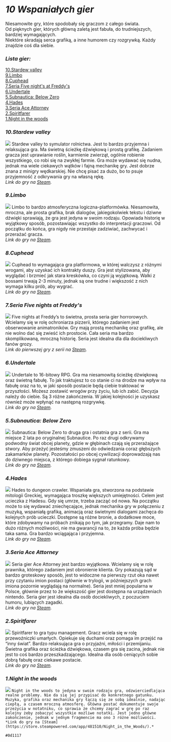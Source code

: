 # ***10 Wspaniałych gier***

Niesamowite gry, które spodobały się graczom z całego świata.  
Od pięknych gier, których główną zaletą jest fabuła, do trudniejszych, bardziej wymagających.  
Niektóre skradają serca grafiką, a inne humorem czy rozgrywką. Każdy znajdzie coś dla siebie. 

### ***Lista gier:***
[10.Stardew valley](https://kknopik.github.io/#10stardew-valley)  
[9.Limbo](https://kknopik.github.io/#9limbo)  
[8.Cuphead](https://kknopik.github.io/#8cuphead)  
[7.Seria Five night's at Freddy's](https://kknopik.github.io/#7seria-gier-five-nights-at-freddys)  
[6.Undertale](https://kknopik.github.io/#6undertale)  
[5.Subnautica: Below Zero](https://kknopik.github.io/#5subnautica-below-zero)  
[4.Hades](https://kknopik.github.io/#4hades)  
[3.Seria Ace Attorney](https://kknopik.github.io/#3seria-gier-ace-attorney)  
[2.Spiritfarer](https://kknopik.github.io/#2spiritfarer)  
[1.Night in the woods](https://kknopik.github.io/#1night-in-the-woods)  


### ***10.Stardew valley***
![](images/stardew.jpg)
Stardew valley to symulator rolnictwa. Jest to bardzo przyjemna i relaksująca gra. Ma świetną ścieżkę dźwiękową i prostą grafikę. Zadaniem gracza jest uprawianie roślin, karmienie zwierząt, ogólnie robienie wszystkiego, co robi się na zwykłej farmie. Gra może wydawać się nudna, jednak ma wiele ciekawych wątków i fajną mechanikę gry. Jest dobrze znana z minigry wędkarskiej. Nie chcę pisać za dużo, bo to psuje przyjemność z odkrywania gry na własną rękę.    
*Link do gry na [Steam](https://store.steampowered.com/app/413150/Stardew_Valley/).*


### ***9.Limbo***
![](images/limbo.jpg)
Limbo to bardzo atmosferyczna logiczna-platformówka. Niesamowita, mroczna, ale prosta grafika, brak dialogów, jakiegokolwiek tekstu i dziwne dźwięki sprawiają, że gra jest jedyna w swoim rodzaju. Opowiada historię w wyjątkowy sposób, pozostawiając wszystko do interpretacji graczowi. Od początku do końca, gra nigdy nie przestaje zadziwiać, zachwycać i przerażać gracza.  
*Link do gry na [Steam](https://store.steampowered.com/app/48000/LIMBO/?l=polish).*


### ***8.Cuphead***
![](images/cuphead.jpg)
Cuphead to wymagająca gra platformowa, w której walczysz z różnymi wrogami, aby uzyskać ich kontrakty duszy. Gra jest stylizowana, aby wyglądać i brzmieć jak stara kreskówka, co czyni ją wyjątkową. Walki z bossami trwają 2-3 minuty, jednak są one trudne i większość z nich wymaga kilku prób, aby wygrać.  
*Link do gry na [Steam](https://store.steampowered.com/app/268910/Cuphead/).*

### ***7.Seria Five nights at Freddy's***
![](images/fnaf.png)
Five nights at Freddy’s to świetna, prosta seria gier horrorowych. Wcielamy się w rolę ochroniarza pizzerii, którego zadaniem jest obserwowanie animatroników. Gry mają prostą mechanikę oraz grafikę, ale nie wolno dać się zwieść ich prostocie. Cała seria ma bardzo skomplikowaną, mroczną historię. Seria jest idealna dla dla dociekliwych fanów grozy.  
*Link do pierwszej gry z serii na [Steam](https://store.steampowered.com/app/319510/Five_Nights_at_Freddys/?l=polish).*


### ***6.Undertale***
![](images/undertale`.JPG)
Undertale to 16-bitowy RPG. Gra ma niesamowitą ścieżkę dźwiękową oraz świetną fabułę. To jak traktujesz to co stanie ci na drodze ma wpływ na fabułę oraz na to, w jaki sposób postacie będą ciebie traktować w przyszłości. Możesz zostawić wrogów przy życiu, lub ich zabić. Decyzja należy do ciebie. Są 3 różne zakończenia. W jakiej kolejności je uzyskasz również może wpłynąć na następną rozgrywkę.  
*Link do gry na [Steam](https://store.steampowered.com/app/391540/Undertale/?l=polish).*


### ***5.Subnautica: Below Zero***
![](images/subnautica.jpg)
Subnautica: Below Zero to druga gra i ostatnia gra z serii. Gra ma miejsce 2 lata po oryginalnej Subnautice. Po raz drugi odkrywamy podwodny świat obcej planety, gdzie w głębinach czają się przerażające stwory. Aby przeżyć  jesteśmy zmuszeni do odwiedzania coraz głębszych zakamarków planety. Pozostałości po obcej cywilizacji doprowadzają nas do dziwnego miejsca, z którego dobiega sygnał ratunkowy.  
*Link do gry na [Steam](https://store.steampowered.com/app/848450/Subnautica_Below_Zero/).*


### ***4.Hades***
![](images/hades.jpg)
Hades to dungeon crawler. Wspaniała gra, stworzona na podstawie mitologii Greckiej, wymagająca troszkę większych umiejętności. Celem jest ucieczka z Hadesu. Gdy się umrze, trzeba zacząć od nowa. Na początku może to się wydawać zniechęcające, jednak mechanika gry w połączeniu z muzyką, wspaniałą grafiką, animacją oraz świetnymi dialogami zachęca do kolejnych prób ucieczki. Dostępne są różne bronie, a dodatkowe moce, które zdobywamy na próbach znikają po tym, jak przegramy. Daje nam to dużo różnych możliwości, nie ma gwarancji na to, że każda próba będzie taka sama. Gra bardzo wciągająca i przyjemna.  
*Link do gry na [Steam](https://store.steampowered.com/app/1145360/Hades/).*


### ***3.Seria Ace Attorney***
![](images/aceattorney.jpg)
Seria gier Ace Attorney jest bardzo wyjątkowa. Wcielamy się w rolę prawnika, którego zadaniem jest obronienie klienta. Gry pokazują sąd w bardzo groteskowy sposób, jest to widoczne na pierwszy rzut oka nawet przy czytaniu imion postaci (głównie w trylogii, w późniejszych grach imiona pozornie wyglądają na normalne). Seria jest mniej popularna w Polsce, głównie przez to że większość gier jest dostępna na urządzeniach nintendo. Seria gier jest idealna dla osób dociekliwych, z poczuciem humoru, lubiących zagadki.  
*Link do gry na [Steam](https://store.steampowered.com/app/787480/Phoenix_Wright_Ace_Attorney_Trilogy/).*


### ***2.Spiritfarer***
![](images/Spiritfarer.jpg)
Spiritfarer to gra typu management. Gracz wciela się w rolę przewoźniczki umarłych. Opiekuje się duchami oraz pomaga im przejść na “inny świat”. Bardzo relaksująca gra o przyjaźni, miłości i przemijaniu. Świetna grafika oraz ścieżka dźwiękowa, czasem gra się zacina, jednak nie jest to coś bardzo przeszkadzającego. Idealna dla osób ceniących sobie dobrą fabułę oraz ciekawe postacie.  
*Link do gry na [Steam](https://store.steampowered.com/app/972660/Spiritfarer_Farewell_Edition/?curator_clanid=32943393).*


### ***1.Night in the woods***
![](images/nightinthewoods.jpg)
`Night in the woods to jedyna w swoim rodzaju gra, odzwierciedlająca realne problemy. Nie da się jej przypisać do konkretnego gatunku. Muzyka, grafika oraz mechanika gry łączą się ze sobą idealnie, nadając ciepłą, a czasem mroczną atmosferę. Główna postać dokumentuje swoje przeżycia w notatniku, co sprawia że chcemy zagrać w grę po raz kolejny żeby zobaczyć wszystkie możliwe notatki. Jest jedno główne zakończenie, jednak w jednym fragmencie ma ono 3 różne możliwości.  
*Link do gry na [Steam](https://store.steampowered.com/app/481510/Night_in_the_Woods/).*`

`#0d1117`
